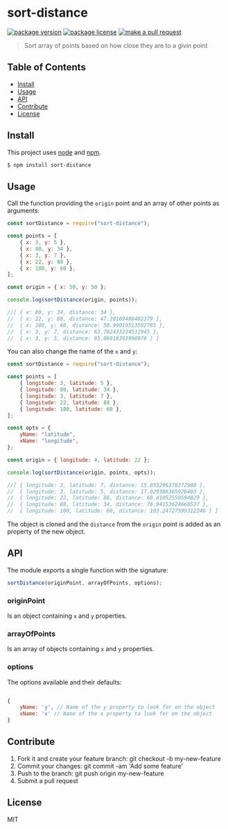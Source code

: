 # sort-distance

[![package version](https://img.shields.io/npm/v/sort-distance.svg?style=flat-square)](https://npmjs.org/package/sort-distance)
[![package license](https://img.shields.io/npm/l/sort-distance.svg?style=flat-square)](https://npmjs.org/package/sort-distance)
[![make a pull request](https://img.shields.io/badge/PRs-welcome-brightgreen.svg?style=flat-square)](http://makeapullrequest.com)

> Sort array of points based on how close they are to a givin point

## Table of Contents

- [Install](#install)
- [Usage](#usage)
- [API](#api)
- [Contribute](#contribute)
- [License](#License)

## Install

This project uses [node](https://nodejs.org) and [npm](https://www.npmjs.com).

```sh
$ npm install sort-distance
```

## Usage

Call the function providing the `origin` point and an array of other points as arguments:

```js
const sortDistance = require("sort-distance");

const points = [
	{ x: 3, y: 5 },
	{ x: 80, y: 34 },
	{ x: 3, y: 7 },
	{ x: 22, y: 88 },
	{ x: 100, y: 60 },
];

const origin = { x: 50, y: 50 };

console.log(sortDistance(origin, points));

//[ { x: 80, y: 34, distance: 34 },
//  { x: 22, y: 88, distance: 47.20169488482379 },
//  { x: 100, y: 60, distance: 50.99019513592785 },
//  { x: 3, y: 7, distance: 63.702433234531945 },
//  { x: 3, y: 5, distance: 65.06919393998976 } ]
```

You can also change the name of the `x` and `y`:

```js
const sortDistance = require("sort-distance");

const points = [
	{ longitude: 3, latitude: 5 },
	{ longitude: 80, latitude: 34 },
	{ longitude: 3, latitude: 7 },
	{ longitude: 22, latitude: 88 },
	{ longitude: 100, latitude: 60 },
];

const opts = {
	yName: "latitude",
	xName: "longitude",
};

const origin = { longitude: 4, latitude: 22 };

console.log(sortDistance(origin, points, opts));

//[ { longitude: 3, latitude: 7, distance: 15.033296378372908 },
//  { longitude: 3, latitude: 5, distance: 17.029386365926403 },
//  { longitude: 22, latitude: 88, distance: 68.41052550594829 },
//  { longitude: 80, latitude: 34, distance: 76.94153624668537 },
//  { longitude: 100, latitude: 60, distance: 103.24727599312246 } ]
```

The object is cloned and the `distance` from the `origin` point is added as an property of the new object.

## API

The module exports a single function with the signature:

```js
sortDistance(originPoint, arrayOfPoints, options);
```

### originPoint

Is an object containing `x` and `y` properties.

### arrayOfPoints

Is an array of objects containing `x` and `y` properties.

### options

The options available and their defaults:

```js

{
	yName: 'y', // Name of the y property to look for on the object
	xName: 'x' // Name of the x property to look for on the object
}

```

## Contribute

1. Fork it and create your feature branch: git checkout -b my-new-feature
2. Commit your changes: git commit -am 'Add some feature'
3. Push to the branch: git push origin my-new-feature
4. Submit a pull request

## License

MIT
